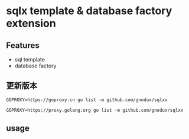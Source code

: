 # sqlx template & database factory extension

## Features

- sql template
- database factory

## 更新版本
```shell
GOPROXY=https://goproxy.cn go list -m github.com/gnodux/sqlxx
```

```shell
GOPROXY=https://proxy.golang.org go list -m github.com/gnodux/sqlxx
```
## usage

